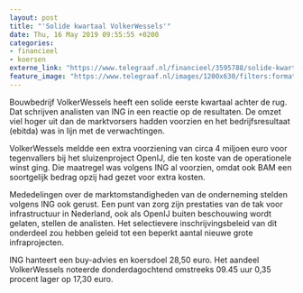 ```yaml
---
layout: post
title: "'Solide kwartaal VolkerWessels'"
date: Thu, 16 May 2019 09:55:55 +0200
categories: 
- financieel 
- koersen 
externe_link: "https://www.telegraaf.nl/financieel/3595788/solide-kwartaal-volker-wessels"
feature_image: "https://www.telegraaf.nl/images/1200x630/filters:format(jpeg):quality(80)/cdn-kiosk-api.telegraaf.nl/35c0950c-77b0-11e9-9df2-0255c322e81b.jpg"
---
```


<p class="intro">Bouwbedrijf VolkerWessels heeft een solide eerste kwartaal achter de rug. Dat schrijven analisten van ING in een reactie op de resultaten. De omzet viel hoger uit dan de marktvorsers hadden voorzien en het bedrijfsresultaat (ebitda) was in lijn met de verwachtingen.</p> <p>VolkerWessels meldde een extra voorziening van circa 4 miljoen euro voor tegenvallers bij het sluizenproject OpenIJ, die ten koste van de operationele winst ging. Die maatregel was volgens ING al voorzien, omdat ook BAM een soortgelijk bedrag opzij had gezet voor extra kosten.</p><p>Mededelingen over de marktomstandigheden van de onderneming stelden volgens ING ook gerust. Een punt van zorg zijn prestaties van de tak voor infrastructuur in Nederland, ook als OpenIJ buiten beschouwing wordt gelaten, stellen de analisten. Het selectievere inschrijvingsbeleid van dit onderdeel zou hebben geleid tot een beperkt aantal nieuwe grote infraprojecten.</p><p>ING hanteert een buy-advies en koersdoel 28,50 euro. Het aandeel VolkerWessels noteerde donderdagochtend omstreeks 09.45 uur 0,35 procent lager op 17,30 euro.</p>
